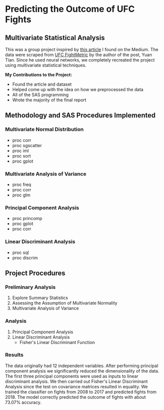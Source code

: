 
# Predicting the Outcome of UFC Fights
## Multivariate Statistical Analysis 

This was a group project inspired by [this article](https://medium.com/@yuan_tian/predict-ufc-fights-with-deep-learning-ii-data-collection-and-implementation-in-pytorch-ff7a95062554) I found on the Medium. The data were scraped from [UFC FightMetric](http://ufcstats.com/statistics/events/completed) by the author of the post, Yuan Tian. Since he used neural networks, we completely recreated the project using multivariate statistical techniques. 

**My Contributions to the Project:** 

* Found the article and dataset 
* Helped come up with the idea on how we preprocessed the data 
* All of the SAS programming 
* Wrote the majority of the final report 


## Methodology and SAS Procedures Implemented

### Multivariate Normal Distribution 

* proc corr 
* proc sgscatter
* proc iml
* proc sort 
* proc gplot 


### Multivariate Analysis of Variance 

* proc freq
* proc corr 
* proc glm 


### Principal Component Analysis 

* proc princomp 
* proc gplot 
* proc corr


### Linear Discriminant Analysis 

* proc sql 
* proc discrim 


## Project Procedures 

### Preliminary Analysis 

1. Explore Summary Statistics 
2. Assessing the Assumption of Multivariate Normality 
3. Multivariate Analysis of Variance 


### Analysis 

1. Principal Component Analysis 
2. Linear Discriminant Analysis 
   * Fisher's Linear Discriminant Function


### Results 

The data originally had 12 independent variables. After performing principal component analysis we significantly reduced the dimensionality of the data. The first three principal components were used as inputs to linear discriminant analysis. We then carried out Fisher's Linear Discriminant Analysis since the test on covariance matrices resulted in equality. We trained the classifier on fights from 2008 to 2017 and predicted fights from 2018. The model correctly predicted the outcome of fights with about 73.07% accuracy. 